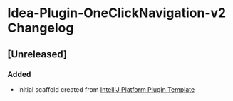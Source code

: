 <!-- Keep a Changelog guide -> https://keepachangelog.com -->

# Idea-Plugin-OneClickNavigation-v2 Changelog

## [Unreleased]
### Added
- Initial scaffold created from [IntelliJ Platform Plugin Template](https://github.com/JetBrains/intellij-platform-plugin-template)
